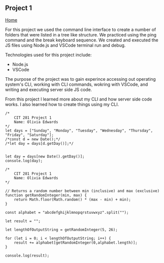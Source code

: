 ## Project 1

[Home](https://liv-edi.github.io/cit281/)

For this project we used the command line interface to create a number of folders that were listed in a tree like structure. We practiced using the ping command and the break keyboard sequence. We created and executed the JS files using Node.js and VSCode terminal run and debug.

Technologies used for this project include:
- Node.js
- VSCode

The purpose of the project was to gain experince accessing out operating system's CLI, working with CLI commands, wokring with VSCode, and writing and executing server side JS code.

From this project I learned more about my CLI and how server side code works. I also learned how to create things using my CLI.

```
/*
    CIT 281 Project 1
    Name: Olivia Edwards
*/
let days = ["Sunday", "Monday", "Tuesday", "Wednesday", "Thursday", "Friday", "Saturday"];
/*const d = new Date();*/
/*let day = days[d.getDay()];*/


let day = days[new Date().getDay()];
console.log(day);
```
```
/*
    CIT 281 Project 1
    Name: Olivia Edwards
*/

// Returns a random number between min (inclusive) and max (exclusive)
function getRandomInteger(min, max) {
    return Math.floor(Math.random() * (max - min) + min);
}

const alphabet = "abcdefghijklmnopqrstuvwxyz".split("");

let result = "";

let lengthOfOutputString = getRandomInteger(5, 26);

for (let i = 0; i < lengthOfOutputString; i++) {
    result += alphabet[getRandomInteger(0,alphabet.length)];
}

console.log(result);
```
